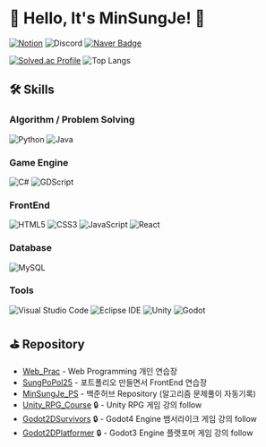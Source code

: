 # 👋 Hello, It's MinSungJe! 👋  
[![Notion](https://img.shields.io/badge/MinSungJe%20PS%20Notion-000000?style=for-the-badge&logo=notion&logoColor=white)](https://minsungje.notion.site/1c515f77116d46b688b95c30997bcdfd?v=6bf2d97d56c045c8af35027cd7b9cfc9&pvs=4)
![Discord](https://img.shields.io/badge/imSungJe-7289DA?style=for-the-badge&logo=discord&logoColor=white)
[![Naver Badge](https://img.shields.io/badge/Naver%20Mail-03C75A?style=for-the-badge&logo=Naver&logoColor=white&link=mailto:minje813@naver.com)](mailto:minje813@naver.com)  

[![Solved.ac Profile](http://mazassumnida.wtf/api/v2/generate_badge?boj=minje813)](https://solved.ac/minje813/)
![Top Langs](https://github-readme-stats.vercel.app/api/top-langs/?username=MinSungJe&layout=compact&theme=dark)  

## 🛠 Skills
### Algorithm / Problem Solving
![Python](https://img.shields.io/badge/python-3670A0?style=for-the-badge&logo=python&logoColor=ffdd54)
![Java](https://img.shields.io/badge/Java-ED8B00?style=for-the-badge&logo=openjdk&logoColor=white)
### Game Engine
![C#](https://img.shields.io/badge/c%23-%23239120.svg?style=for-the-badge&logo=csharp&logoColor=white)
![GDScript](https://img.shields.io/badge/gdscript-478CBF?style=for-the-badge&logo=godotengine&logoColor=white)
### FrontEnd
![HTML5](https://img.shields.io/badge/HTML5-E34F26?style=for-the-badge&logo=html5&logoColor=white)
![CSS3](https://img.shields.io/badge/css3-%231572B6.svg?style=for-the-badge&logo=css3&logoColor=white)
![JavaScript](https://img.shields.io/badge/javascript-%23323330.svg?style=for-the-badge&logo=javascript&logoColor=%23F7DF1E)
![React](https://img.shields.io/badge/react-%2320232a.svg?style=for-the-badge&logo=react&logoColor=%2361DAFB)
### Database
![MySQL](https://img.shields.io/badge/mysql-%2300f.svg?style=for-the-badge&logo=mysql&logoColor=white)

### Tools
![Visual Studio Code](https://img.shields.io/badge/Visual%20Studio%20Code-007ACC.svg?&style=for-the-badge&logo=Visual%20Studio%20Code&logoColor=white)
![Eclipse IDE](https://img.shields.io/badge/Eclipse%20IDE-2C2255.svg?&style=for-the-badge&logo=Eclipse%20IDE&logoColor=white)
![Unity](https://img.shields.io/badge/unity-%23000000.svg?style=for-the-badge&logo=unity&logoColor=white)
![Godot](https://img.shields.io/badge/godot%20engine-478CBF?style=for-the-badge&logo=godotengine&logoColor=white)

## ⛳ Repository
- [Web_Prac](https://github.com/MinSungJe/Web_Prac) - Web Programming 개인 연습장
- [SungPoPol25](https://github.com/MinSungJe/MinSungJe.github.io) - 포트폴리오 만들면서 FrontEnd 연습장
- [MinSungJe_PS](https://github.com/MinSungJe/MinSungJe_PS) - 백준허브 Repository (알고리즘 문제풀이 자동기록)
- [Unity_RPG_Course](https://github.com/MinSungJe/Unity_RPG_Course/) 🔒 - Unity RPG 게임 강의 follow
- [Godot2DSurvivors](https://github.com/MinSungJe/Godot2DSurvivors) 🔒 - Godot4 Engine 뱀서라이크 게임 강의 follow
- [Godot2DPlatformer](https://github.com/MinSungJe/Godot2DPlatformer) 🔒 - Godot3 Engine 플랫포머 게임 강의 follow

